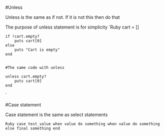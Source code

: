 #Unless

Unless is the same as if not. If it is not this then do that

The purpose of unless statement is for simplicity
`Ruby
    cart = []

    if !cart.empty?
        puts cart[0]
    else
        puts "Cart is empty"
    end


    #The same code with unless

    unless cart.empty?
        puts cart[0]
    end

`

#Case statement

Case statement is the same as select statements

`Ruby
    case test_value
    when value
        do something
    when value
        do something
    else
        final something
    end
`


